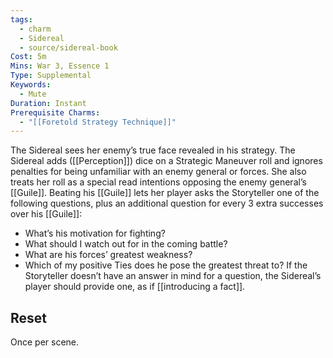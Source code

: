 ```yaml
---
tags:
  - charm
  - Sidereal
  - source/sidereal-book
Cost: 5m
Mins: War 3, Essence 1
Type: Supplemental
Keywords:
  - Mute
Duration: Instant
Prerequisite Charms:
  - "[[Foretold Strategy Technique]]"
---
```

The Sidereal sees her enemy’s true face revealed in his strategy. The Sidereal adds ([[Perception]]) dice on a Strategic Maneuver roll and ignores penalties for being unfamiliar with an enemy general or forces. She also treats her roll as a special read intentions opposing the enemy general’s [[Guile]]. Beating his [[Guile]] lets her player asks the Storyteller one of the following questions, plus an additional question for every 3 extra successes over his [[Guile]]: 
-  What’s his motivation for fighting? 
-  What should I watch out for in the coming battle? 
-  What are his forces’ greatest weakness? 
-  Which of my positive Ties does he pose the greatest threat to? If the Storyteller doesn’t have an answer in mind for a question, the Sidereal’s player should provide one, as if [[introducing a fact]]. 
## Reset
Once per scene.